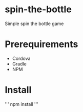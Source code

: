 # spin-the-bottle
Simple spin the bottle game

# Prerequirements
- Cordova 
- Gradle
- NPM

# Install
'''
npm install
'''